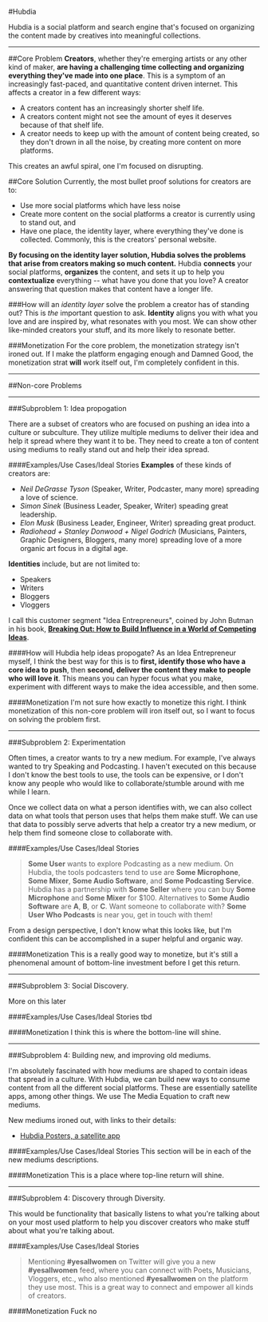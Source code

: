 #Hubdia

Hubdia is a social platform and search engine that's focused on organizing the content made by creatives into meaningful collections.

----

##Core Problem
**Creators**, whether they're emerging artists or any other kind of maker, **are having a challenging time collecting and organizing everything they've made into one place**. This is a symptom of an increasingly fast-paced, and quantitative content driven internet. This affects a creator in a few different ways: 

- A creators content has an increasingly shorter shelf life. 
- A creators content might not see the amount of eyes it deserves because of that shelf life. 
- A creator needs to keep up with the amount of content being created, so they don't drown in all the noise, by creating more content on more platforms.  

This creates an awful spiral, one I'm focused on disrupting. 

##Core Solution
Currently, the most bullet proof solutions for creators are to: 

 - Use more social platforms which have less noise
 - Create more content on the social platforms a creator is currently using to stand out, and
 - Have one place, the identity layer, where everything they've done is collected. Commonly, this is the creators' personal website. 


**By focusing on the identity layer solution, Hubdia solves the problems that arise from creators making so much content.** Hubdia **connects** your social platforms, **organizes** the content, and sets it up to help you **contextualize** everything -- what have you done that you love? A creator answering that question makes that content have a longer life. 

###How will an *identity layer* solve the problem a creator has of standing out?
This is *the* important question to ask. **Identity** aligns you with what you love and are inspired by, what resonates with you most. We can show other like-minded creators your stuff, and its more likely to resonate better. 

###Monetization
For the core problem, the monetization strategy isn't ironed out. If I make the platform engaging enough and Damned Good, the monetization strat **will** work itself out, I'm completely confident in this. 

-----

##Non-core Problems

----

###Subproblem 1: Idea propogation

There are a subset of creators who are focused on pushing an idea into a culture or subculture. They utilize multiple mediums to deliver their idea and help it spread where they want it to be. They need to create a ton of content using mediums to really stand out and help their idea spread. 

####Examples/Use Cases/Ideal Stories
**Examples** of these kinds of creators are: 
 - *Neil DeGrasse Tyson* (Speaker, Writer, Podcaster, many more) spreading a love of science. 
 - *Simon Sinek* (Business Leader, Speaker, Writer) speading great leadership. 
 - *Elon Musk* (Business Leader, Engineer, Writer) spreading great product. 
 - *Radiohead + Stanley Donwood + Nigel Godrich* (Musicians, Painters, Graphic Designers, Bloggers, many more) spreading love of a more organic art focus in a digital age. 

**Identities** include, but are not limited to: 
 - Speakers
 - Writers
 - Bloggers
 - Vloggers

I call this customer segment "Idea Entrepreneurs", coined by John Butman in his book, [**Breaking Out: How to Build Influence in a World of Competing Ideas**](http://www.amazon.com/Breaking-Out-Build-Influence-Competing/dp/1422172805). 

####How will Hubdia help ideas propogate? 
As an Idea Entrepreneur myself, I think the best way for this is to **first, identify those who have a core idea to push**, then **second, deliver the content they make to people who will love it**. This means you can hyper focus what you make, experiment with different ways to make the idea accessible, and then some. 

####Monetization
I'm not sure how exactly to monetize this right. I think monetization of this non-core problem will iron itself out, so I want to focus on solving the problem first. 

----

###Subproblem 2: Experimentation

Often times, a creator wants to try a new medium. For example, I've always wanted to try Speaking and Podcasting. I haven't executed on this because I don't know the best tools to use, the tools can be expensive, or I don't know any people who would like to collaborate/stumble around with me while I learn. 

Once we collect data on what a person identifies with, we can also collect data on what tools that person uses that helps them make stuff. We can use that data to possibly serve adverts that help a creator try a new medium, or help them find someone close to collaborate with. 

####Examples/Use Cases/Ideal Stories
> **Some User** wants to explore Podcasting as a new medium. On Hubdia, the tools podcasters tend to use are **Some Microphone**, **Some Mixer**, **Some Audio Software**, and **Some Podcasting Service**. Hubdia has a partnership with **Some Seller** where you can buy **Some Microphone** and **Some Mixer** for $100. Alternatives to **Some Audio Software** are **A**, **B**, or **C**. Want someone to collaborate with? **Some User Who Podcasts** is near you, get in touch with them! 

From a design perspective, I don't know what this looks like, but I'm confident this can be accomplished in a super helpful and organic way. 

####Monetization
This is a really good way to monetize, but it's still a phenomenal amount of bottom-line investment before I get this return. 

----

###Subproblem 3: Social Discovery. 

More on this later

####Examples/Use Cases/Ideal Stories
tbd

####Monetization
 I think this is where the bottom-line will shine. 
 
----

###Subproblem 4: Building new, and improving old mediums. 

I'm absolutely fascinated with how mediums are shaped to contain ideas that spread in a culture. With Hubdia, we can build new ways to consume content from all the different social platforms. These are essentially satellite apps, among other things. We use The Media Equation to craft new mediums. 

New mediums ironed out, with links to their details: 

 - [Hubdia Posters, a satellite app](https://github.com/bill-riley/ideas/blob/master/02%20-%20hubdia/02A%20-%20Posters/DETAILS.md)

####Examples/Use Cases/Ideal Stories
This section will be in each of the new mediums descriptions. 

####Monetization
This is a place where top-line return will shine. 

----

###Subproblem 4: Discovery through Diversity. 

This would be functionality that basically listens to what you're talking about on your most used platform to help you discover creators who make stuff about what you're talking about.

####Examples/Use Cases/Ideal Stories
> Mentioning **#yesallwomen** on Twitter will give you a new **#yesallwomen** feed, where you can connect with Poets, Musicians, Vloggers, etc., who also mentioned **#yesallwomen** on the platform they use most. This is a great way to connect and empower all kinds of creators. 


####Monetization
Fuck no

